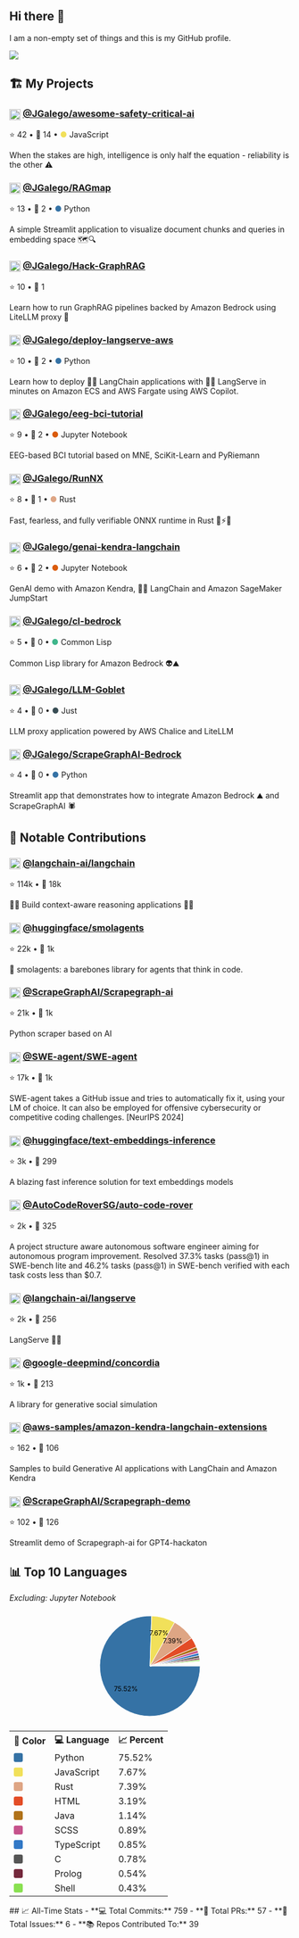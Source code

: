 ## Hi there 👋

I am a non-empty set of things and this is my GitHub profile.

<img src="https://i.pinimg.com/originals/84/0d/e5/840de57b4f64aee1e72e4fc208ec6607.gif"/>

## 🏗️ My Projects

### <img src='https://github.com/JGalego.png?size=20' width='20' height='20' style='vertical-align:middle;'/> [@JGalego/awesome-safety-critical-ai](https://github.com/JGalego/awesome-safety-critical-ai)
⭐ 42 • 🍴 14 • <span style='color:#f1e05a'>●</span> JavaScript

When the stakes are high, intelligence is only half the equation - reliability is the other ⚠️

### <img src='https://github.com/JGalego.png?size=20' width='20' height='20' style='vertical-align:middle;'/> [@JGalego/RAGmap](https://github.com/JGalego/RAGmap)
⭐ 13 • 🍴 2 • <span style='color:#3572A5'>●</span> Python

A simple Streamlit application to visualize document chunks and queries in embedding space 🗺️🔍

### <img src='https://github.com/JGalego.png?size=20' width='20' height='20' style='vertical-align:middle;'/> [@JGalego/Hack-GraphRAG](https://github.com/JGalego/Hack-GraphRAG)
⭐ 10 • 🍴 1

Learn how to run GraphRAG pipelines backed by Amazon Bedrock using LiteLLM proxy 🌄

### <img src='https://github.com/JGalego.png?size=20' width='20' height='20' style='vertical-align:middle;'/> [@JGalego/deploy-langserve-aws](https://github.com/JGalego/deploy-langserve-aws)
⭐ 10 • 🍴 2 • <span style='color:#3572A5'>●</span> Python

Learn how to deploy 🦜🔗 LangChain applications with 🦜️🏓 LangServe in minutes on Amazon ECS and AWS Fargate using AWS Copilot.

### <img src='https://github.com/JGalego.png?size=20' width='20' height='20' style='vertical-align:middle;'/> [@JGalego/eeg-bci-tutorial](https://github.com/JGalego/eeg-bci-tutorial)
⭐ 9 • 🍴 2 • <span style='color:#DA5B0B'>●</span> Jupyter Notebook

EEG-based BCI tutorial based on MNE, SciKit-Learn and PyRiemann

### <img src='https://github.com/JGalego.png?size=20' width='20' height='20' style='vertical-align:middle;'/> [@JGalego/RunNX](https://github.com/JGalego/RunNX)
⭐ 8 • 🍴 1 • <span style='color:#dea584'>●</span> Rust

Fast, fearless, and fully verifiable ONNX runtime in Rust 🚀⚡🦀 

### <img src='https://github.com/JGalego.png?size=20' width='20' height='20' style='vertical-align:middle;'/> [@JGalego/genai-kendra-langchain](https://github.com/JGalego/genai-kendra-langchain)
⭐ 6 • 🍴 2 • <span style='color:#DA5B0B'>●</span> Jupyter Notebook

GenAI demo with Amazon Kendra, 🦜️🔗 LangChain and Amazon SageMaker JumpStart

### <img src='https://github.com/JGalego.png?size=20' width='20' height='20' style='vertical-align:middle;'/> [@JGalego/cl-bedrock](https://github.com/JGalego/cl-bedrock)
⭐ 5 • 🍴 0 • <span style='color:#3fb68b'>●</span> Common Lisp

Common Lisp library for Amazon Bedrock 👽⛰️

### <img src='https://github.com/JGalego.png?size=20' width='20' height='20' style='vertical-align:middle;'/> [@JGalego/LLM-Goblet](https://github.com/JGalego/LLM-Goblet)
⭐ 4 • 🍴 0 • <span style='color:#384d54'>●</span> Just

LLM proxy application powered by AWS Chalice and LiteLLM

### <img src='https://github.com/JGalego.png?size=20' width='20' height='20' style='vertical-align:middle;'/> [@JGalego/ScrapeGraphAI-Bedrock](https://github.com/JGalego/ScrapeGraphAI-Bedrock)
⭐ 4 • 🍴 0 • <span style='color:#3572A5'>●</span> Python

Streamlit app that demonstrates how to integrate Amazon Bedrock ⛰️ and ScrapeGraphAI 🕷️

## 🚀 Notable Contributions

### <img src='https://github.com/langchain-ai.png?size=20' width='20' height='20' style='vertical-align:middle;'/> [@langchain-ai/langchain](https://github.com/langchain-ai/langchain)
⭐ 114k • 🍴 18k

🦜🔗 Build context-aware reasoning applications 🦜🔗

### <img src='https://github.com/huggingface.png?size=20' width='20' height='20' style='vertical-align:middle;'/> [@huggingface/smolagents](https://github.com/huggingface/smolagents)
⭐ 22k • 🍴 1k

🤗 smolagents: a barebones library for agents that think in code.

### <img src='https://github.com/ScrapeGraphAI.png?size=20' width='20' height='20' style='vertical-align:middle;'/> [@ScrapeGraphAI/Scrapegraph-ai](https://github.com/ScrapeGraphAI/Scrapegraph-ai)
⭐ 21k • 🍴 1k

Python scraper based on AI

### <img src='https://github.com/SWE-agent.png?size=20' width='20' height='20' style='vertical-align:middle;'/> [@SWE-agent/SWE-agent](https://github.com/SWE-agent/SWE-agent)
⭐ 17k • 🍴 1k

SWE-agent takes a GitHub issue and tries to automatically fix it, using your LM of choice. It can also be employed for offensive cybersecurity or competitive coding challenges. [NeurIPS 2024] 

### <img src='https://github.com/huggingface.png?size=20' width='20' height='20' style='vertical-align:middle;'/> [@huggingface/text-embeddings-inference](https://github.com/huggingface/text-embeddings-inference)
⭐ 3k • 🍴 299

A blazing fast inference solution for text embeddings models

### <img src='https://github.com/AutoCodeRoverSG.png?size=20' width='20' height='20' style='vertical-align:middle;'/> [@AutoCodeRoverSG/auto-code-rover](https://github.com/AutoCodeRoverSG/auto-code-rover)
⭐ 2k • 🍴 325

A project structure aware autonomous software engineer aiming for autonomous program improvement. Resolved 37.3% tasks (pass@1) in SWE-bench lite and 46.2% tasks (pass@1) in SWE-bench verified with each task costs less than $0.7.

### <img src='https://github.com/langchain-ai.png?size=20' width='20' height='20' style='vertical-align:middle;'/> [@langchain-ai/langserve](https://github.com/langchain-ai/langserve)
⭐ 2k • 🍴 256

LangServe 🦜️🏓

### <img src='https://github.com/google-deepmind.png?size=20' width='20' height='20' style='vertical-align:middle;'/> [@google-deepmind/concordia](https://github.com/google-deepmind/concordia)
⭐ 1k • 🍴 213

A library for generative social simulation

### <img src='https://github.com/aws-samples.png?size=20' width='20' height='20' style='vertical-align:middle;'/> [@aws-samples/amazon-kendra-langchain-extensions](https://github.com/aws-samples/amazon-kendra-langchain-extensions)
⭐ 162 • 🍴 106

Samples to build Generative AI applications with LangChain and Amazon Kendra

### <img src='https://github.com/ScrapeGraphAI.png?size=20' width='20' height='20' style='vertical-align:middle;'/> [@ScrapeGraphAI/Scrapegraph-demo](https://github.com/ScrapeGraphAI/Scrapegraph-demo)
⭐ 102 • 🍴 126

Streamlit demo of Scrapegraph-ai for GPT4-hackaton


## 📊 Top 10 Languages

*Excluding: Jupyter Notebook*

<div align="center">
<svg width="200" height="200" viewBox="0 0 200 200" xmlns="http://www.w3.org/2000/svg">
<path d="M100,100 L190.0,100.0 A90,90 0 1,1 102.94000758401714,10.048033065385823 Z" fill="#3572A5" stroke="#fff" stroke-width="1"/>
<text x="56.9" y="141.7" font-size="12" text-anchor="middle" alignment-baseline="middle">75.52%</text>
<path d="M100,100 L102.94000758401714,10.048033065385823 A90,90 0 0,1 144.29624425710423,21.65561446590472 Z" fill="#f1e05a" stroke="#fff" stroke-width="1"/>
<text x="116.2" y="42.2" font-size="12" text-anchor="middle" alignment-baseline="middle">7.67%</text>
<path d="M100,100 L144.29624425710423,21.65561446590472 A90,90 0 0,1 174.69059077265968,49.78729592990349 Z" fill="#dea584" stroke="#fff" stroke-width="1"/>
<text x="140.8" y="56.0" font-size="12" text-anchor="middle" alignment-baseline="middle">7.39%</text>
<path d="M100,100 L174.69059077265968,49.78729592990349 A90,90 0 0,1 183.1923727392416,65.66300656704061 Z" fill="#e34c26" stroke="#fff" stroke-width="1"/>
<path d="M100,100 L183.1923727392416,65.66300656704061 A90,90 0 0,1 185.43644825503912,71.70488894589693 Z" fill="#b07219" stroke="#fff" stroke-width="1"/>
<path d="M100,100 L185.43644825503912,71.70488894589693 A90,90 0 0,1 186.88434749499464,76.5242644339093 Z" fill="#c6538c" stroke="#fff" stroke-width="1"/>
<path d="M100,100 L186.88434749499464,76.5242644339093 A90,90 0 0,1 188.01364058476497,81.1957698637829 Z" fill="#3178c6" stroke="#fff" stroke-width="1"/>
<path d="M100,100 L188.01364058476497,81.1957698637829 A90,90 0 0,1 188.82916794863962,85.53006836393557 Z" fill="#555555" stroke="#fff" stroke-width="1"/>
<path d="M100,100 L188.82916794863962,85.53006836393557 A90,90 0 0,1 189.26890222195703,88.5517208242166 Z" fill="#74283c" stroke="#fff" stroke-width="1"/>
<path d="M100,100 L189.26890222195703,88.5517208242166 A90,90 0 0,1 189.545591528317,90.96744566339063 Z" fill="#89e051" stroke="#fff" stroke-width="1"/>
</svg>
</div>

<table align='center'>
<tr><th>🎨 Color</th><th>💻 Language</th><th>📈 Percent</th></tr>
<tr><td><span style='display:inline-block;width:16px;height:16px;background:#3572A5;border-radius:3px;'></span></td><td>Python</td><td>75.52%</td></tr>
<tr><td><span style='display:inline-block;width:16px;height:16px;background:#f1e05a;border-radius:3px;'></span></td><td>JavaScript</td><td>7.67%</td></tr>
<tr><td><span style='display:inline-block;width:16px;height:16px;background:#dea584;border-radius:3px;'></span></td><td>Rust</td><td>7.39%</td></tr>
<tr><td><span style='display:inline-block;width:16px;height:16px;background:#e34c26;border-radius:3px;'></span></td><td>HTML</td><td>3.19%</td></tr>
<tr><td><span style='display:inline-block;width:16px;height:16px;background:#b07219;border-radius:3px;'></span></td><td>Java</td><td>1.14%</td></tr>
<tr><td><span style='display:inline-block;width:16px;height:16px;background:#c6538c;border-radius:3px;'></span></td><td>SCSS</td><td>0.89%</td></tr>
<tr><td><span style='display:inline-block;width:16px;height:16px;background:#3178c6;border-radius:3px;'></span></td><td>TypeScript</td><td>0.85%</td></tr>
<tr><td><span style='display:inline-block;width:16px;height:16px;background:#555555;border-radius:3px;'></span></td><td>C</td><td>0.78%</td></tr>
<tr><td><span style='display:inline-block;width:16px;height:16px;background:#74283c;border-radius:3px;'></span></td><td>Prolog</td><td>0.54%</td></tr>
<tr><td><span style='display:inline-block;width:16px;height:16px;background:#89e051;border-radius:3px;'></span></td><td>Shell</td><td>0.43%</td></tr>
</table>
## 📈 All-Time Stats
- **💻 Total Commits:** 759
- **🔀 Total PRs:** 57
- **🐛 Total Issues:** 6
- **📚 Repos Contributed To:** 39
